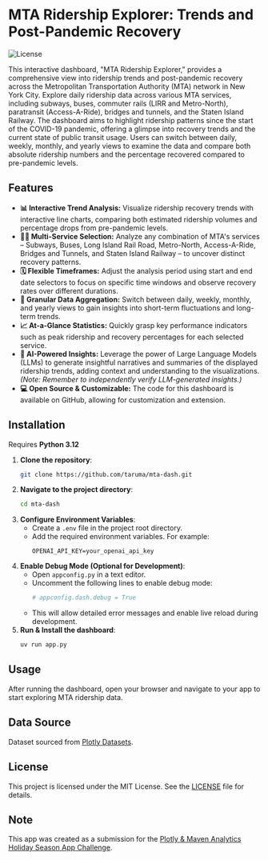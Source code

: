 # MTA Ridership Explorer: Trends and Post-Pandemic Recovery

![License](https://img.shields.io/badge/License-MIT-blue.svg)

This interactive dashboard, "MTA Ridership Explorer," provides a comprehensive view into ridership trends and post-pandemic recovery across the Metropolitan Transportation Authority (MTA) network in New York City. Explore daily ridership data across various MTA services, including subways, buses, commuter rails (LIRR and Metro-North), paratransit (Access-A-Ride), bridges and tunnels, and the Staten Island Railway. The dashboard aims to highlight ridership patterns since the start of the COVID-19 pandemic, offering a glimpse into recovery trends and the current state of public transit usage. Users can switch between daily, weekly, monthly, and yearly views to examine the data and compare both absolute ridership numbers and the percentage recovered compared to pre-pandemic levels.

## Features

- **📊 Interactive Trend Analysis:** Visualize ridership recovery trends with interactive line charts, comparing both estimated ridership volumes and percentage drops from pre-pandemic levels.
- **🚆🚌 Multi-Service Selection:**  Analyze any combination of MTA's services – Subways, Buses, Long Island Rail Road, Metro-North, Access-A-Ride, Bridges and Tunnels, and Staten Island Railway – to uncover distinct recovery patterns.
- **🗓️ Flexible Timeframes:**  Adjust the analysis period using start and end date selectors to focus on specific time windows and observe recovery rates over different durations.
- **📅 Granular Data Aggregation:** Switch between daily, weekly, monthly, and yearly views to gain insights into short-term fluctuations and long-term trends.
- **📈 At-a-Glance Statistics:** Quickly grasp key performance indicators such as peak ridership and recovery percentages for each selected service.
- **🤖 AI-Powered Insights:** Leverage the power of Large Language Models (LLMs) to generate insightful narratives and summaries of the displayed ridership trends, adding context and understanding to the visualizations. *(Note: Remember to independently verify LLM-generated insights.)*
- **💻 Open Source & Customizable:** The code for this dashboard is available on GitHub, allowing for customization and extension.


## Installation

Requires **Python 3.12**

1. **Clone the repository**:
    ```sh
    git clone https://github.com/taruma/mta-dash.git
    ```
2. **Navigate to the project directory**:
    ```sh
    cd mta-dash
    ```
3. **Configure Environment Variables**:
    - Create a `.env` file in the project root directory.
    - Add the required environment variables. For example:
        ```env
        OPENAI_API_KEY=your_openai_api_key
        ```
4. **Enable Debug Mode (Optional for Development)**:
    - Open `appconfig.py` in a text editor.
    - Uncomment the following lines to enable debug mode:
        ```python
        # appconfig.dash.debug = True
        ```
    - This will allow detailed error messages and enable live reload during development.
5. **Run & Install the dashboard**:
    ```sh
    uv run app.py
    ```
## Usage

After running the dashboard, open your browser and navigate to your app to start exploring MTA ridership data.

## Data Source

Dataset sourced from [Plotly Datasets](https://github.com/plotly/datasets/tree/master/App-Challenges/MTA-NYC).

## License

This project is licensed under the MIT License. See the [LICENSE](LICENSE) file for details.

## Note

This app was created as a submission for the [Plotly & Maven Analytics Holiday Season App Challenge](https://community.plotly.com/t/holiday-season-app-challenge-nyc-mta/88389).